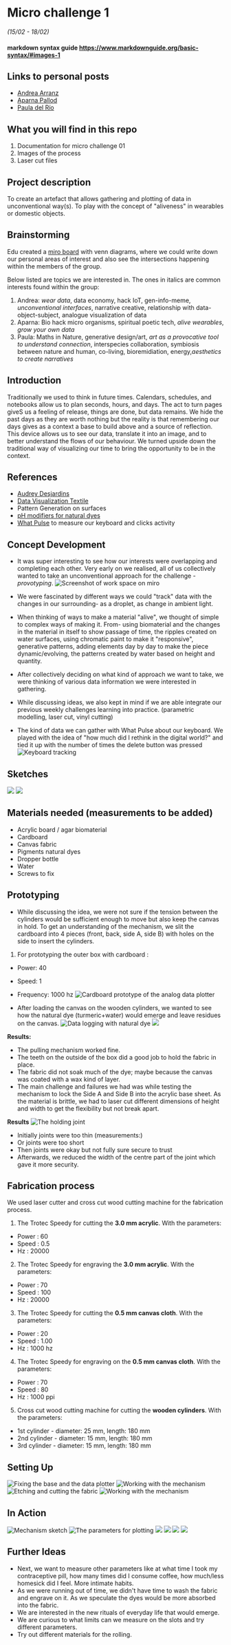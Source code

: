 # Micro challenge 1
*(15/02 - 18/02)*

#### markdown syntax guide https://www.markdownguide.org/basic-syntax/#images-1

## Links to personal posts
- [Andrea Arranz](https://andrea-arranz.github.io/website/)
- [Aparna Pallod](https://understood-lint-c6a.notion.site/b919878341cf404bad0df8a4e28ccdf3?v=854afea31dc74448b07f3ecc4f47a6f5)
- [Paula del Río](https://paula-delrio-arteaga.github.io/mdef/index.html)

## What you will find in this repo
1. Documentation for micro challenge 01
2. Images of the process
3. Laser cut files

## Project description
To create an artefact that allows gathering and plotting of data in unconventional way(s). To play with the concept of "aliveness" in wearables or domestic objects.

## Brainstorming
Edu created a [miro board](https://miro.com/app/board/uXjVOQGXTuc=/) with venn diagrams, where we could write down our personal areas of interest and also see the intersections happening within the members of the group.

Below listed are topics we are interested in. The ones in italics are common interests found within the group:

1. Andrea: *wear data*, data economy, hack IoT, gen-info-meme, *unconventional interfaces*, narrative creative, relationship with data-object-subject, analogue visualization of data
2. Aparna: Bio hack micro organisms, spiritual poetic tech, *alive wearables*, *grow your own data*
3. Paula: Maths in Nature, generative design/art, *art as a provocative tool to understand connection*, interspecies collaboration, symbiosis between nature and human, co-living, bioremidiation, energy,*aesthetics to create narratives*

## Introduction
Traditionally we used to think in future times. Calendars, schedules, and notebooks allow us to plan seconds, hours, and days. The act to turn pages giveS us a feeling of release, things are done, but data remains. We hide the past days as they are worth nothing but the reality is that remembering our days gives as a context a base to build above and a source of reflection.
This device allows us to see our data, translate it into an image, and to better understand the flows of our behaviour. We turned upside down the traditional way of visualizing our time to bring the opportunity to be in the context.

## References
- [Audrey Desjardins](https://www.studiotilt.design/data-bakery)
- [Data Visualization Textile](https://fashnerd.com/wp-content/uploads/2020/01/nk_sweaters_full.jpg)
- Pattern Generation on surfaces
- [pH modifiers for natural dyes](https://www.fourrabbit.com/tutorials/2020/6/5/ph-modifiers-for-natural-dyes)
- [What Pulse](https://whatpulse.org) to measure our keyboard and clicks activity

## Concept Development
- It was super interesting to see how our interests were overlapping and completing each other. Very early on we realised, all of us collectively wanted to take an unconventional approach for the challenge - *provotyping*.
![Screenshot of work space on miro](Images/miro.jpg)

- We were fascinated by different ways we could "track" data with the changes in our surrounding- as a droplet, as change in ambient light.

- When thinking of ways to make a material "alive", we thought of simple to complex ways of making it. From- using biomaterial and the changes in the material in itself to show passage of time, the ripples created on water surfaces, using chromatic paint to make it "responsive", generative patterns, adding elements day by day to make the piece dynamic/evolving, the patterns created by water based on height and quantity.

- After collectively deciding on what kind of approach we want to take, we were thinking of various data information we were interested in gathering.

- While discussing ideas, we also kept in mind if we are able integrate our previous weekly challenges learning into practice. (parametric modelling, laser cut, vinyl cutting)

- The kind of data we can gather with What Pulse about our keyboard. We played with the idea of "how much did I rethink in the digital world?" and tied it up with the number of times the delete button was pressed
![Keyboard tracking](Images/img02.png)
## Sketches
![](Images/img03.png)
![](Images/conceptsketch.jpg)

## Materials needed (measurements to be added)
- Acrylic board / agar biomaterial
- Cardboard
- Canvas fabric
- Pigments natural dyes
- Dropper bottle
- Water
- Screws to fix

## Prototyping
- While discussing the idea, we were not sure if the tension between the cylinders would be sufficient enough to move but also keep the canvas in hold. To get an understanding of the mechanism, we slit the cardboard into 4 pieces (front, back, side A, side B) with holes on the side to insert the cylinders.
1. For prototyping the outer box with cardboard :
- Power: 40
- Speed: 1
- Frequency: 1000 hz
![Cardboard prototype of the analog data plotter](Images/prototyping_4.jpg)

- After loading the canvas on the wooden cylinders, we wanted to see how the natural dye (turmeric+water) would emerge and leave residues on the canvas.
![Data logging with natural dye](Images/prototyping_5.jpg)
![](Images/prototype_07.jpg)

**Results:**
- The pulling mechanism worked fine.
- The teeth on the outside of the box did a good job to hold the fabric in place.
- The fabric did not soak much of the dye; maybe because the canvas was coated with a wax kind of layer.
- The main challenge and failures we had was while testing the mechanism to lock the Side A and Side B into the acrylic base sheet. As the material is brittle, we had to laser cut different dimensions of height and width to get the flexibility but not break apart.

**Results**
![The holding joint](Images/fabrication_01.jpg)
- Initially joints were too thin (measurements:)
- Or joints were too short
- Then joints were okay but not fully sure secure to trust
- Afterwards, we reduced the width of the centre part of the joint which gave it more security.

## Fabrication process
We used laser cutter and cross cut wood cutting machine for the fabrication process.
1. The Trotec Speedy for cutting the **3.0 mm acrylic**. With the parameters:
- Power : 60
- Speed : 0.5
- Hz : 20000

2. The Trotec Speedy for engraving the **3.0 mm acrylic**. With the parameters:
- Power : 70
- Speed : 100
- Hz : 20000

3. The Trotec Speedy for cutting the **0.5 mm canvas cloth**. With the parameters:
- Power : 20
- Speed : 1.00
- Hz : 1000 hz

4. The Trotec Speedy for engraving on the **0.5 mm canvas cloth**. With the parameters:
- Power : 70
- Speed : 80
- Hz : 1000 ppi

5. Cross cut wood cutting machine for cutting the **wooden cylinders**. With the parameters:
- 1st cylinder - diameter: 25 mm, length: 180 mm
- 2nd cylinder - diameter: 15 mm, length: 180 mm
- 3rd cylinder - diameter: 15 mm, length: 180 mm

## Setting Up
![Fixing the base and the data plotter](Images/fabrication_02.jpg)
![Working with the mechanism](Images/fabrication_06.jpg)
![Etching and cutting the fabric](Images/fabrication_04.jpg)
![Working with the mechanism](Images/fabrication_05.jpg)

## In Action
![Mechanism sketch](Images/tensiondiagram.png)
![The parameters for plotting](Images/fabrication_07.jpg)
![](Images/fabrication_08.jpg)
![](Images/fabrication_09.jpg)
![](Images/fabrication_10.jpg)
![](Images/fabrication_11.jpg)

## Further Ideas
- Next, we want to measure other parameters like at what time I took my contraceptive pill, how many times did I consume coffee, how much/less homesick did I feel. More intimate habits.
- As we were running out of time, we didn't have time to wash the fabric and engrave on it. As we speculate the dyes would be more absorbed into the fabric.
- We are interested in the new rituals of everyday life that would emerge.
- We are curious to what limits can we measure on the slots and try different parameters.
- Try out different materials for the rolling.

